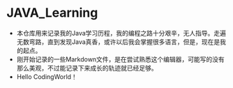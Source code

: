 # JAVA_Learning
* 本仓库用来记录我的Java学习历程，我的编程之路十分艰辛，无人指导。走遍无数弯路，直到发现Java真香，或许以后我会掌握很多语言，但是，现在是我的起点。
* 刚开始记录的一些Markdown文件，是在尝试熟悉这个编辑器，可能写的没有那么美观，不过能记录下来成长的轨迹就已经足够。
* Hello CodingWorld！
